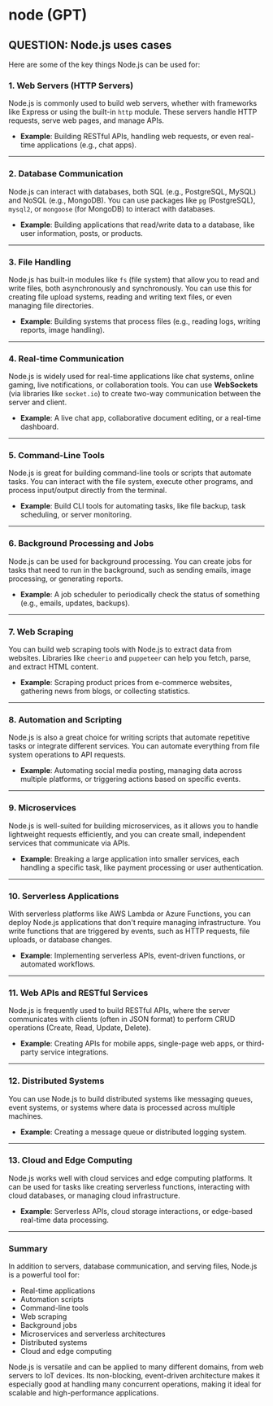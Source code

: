 # node (GPT)

## QUESTION: Node.js uses cases

Here are some of the key things Node.js can be used for:

### **1. Web Servers (HTTP Servers)**

Node.js is commonly used to build web servers, whether with frameworks like Express or using the built-in `http` module. These servers handle HTTP requests, serve web pages, and manage APIs.

- **Example**: Building RESTful APIs, handling web requests, or even real-time applications (e.g., chat apps).

---

### **2. Database Communication**

Node.js can interact with databases, both SQL (e.g., PostgreSQL, MySQL) and NoSQL (e.g., MongoDB). You can use packages like `pg` (PostgreSQL), `mysql2`, or `mongoose` (for MongoDB) to interact with databases.

- **Example**: Building applications that read/write data to a database, like user information, posts, or products.

---

### **3. File Handling**

Node.js has built-in modules like `fs` (file system) that allow you to read and write files, both asynchronously and synchronously. You can use this for creating file upload systems, reading and writing text files, or even managing file directories.

- **Example**: Building systems that process files (e.g., reading logs, writing reports, image handling).

---

### **4. Real-time Communication**

Node.js is widely used for real-time applications like chat systems, online gaming, live notifications, or collaboration tools. You can use **WebSockets** (via libraries like `socket.io`) to create two-way communication between the server and client.

- **Example**: A live chat app, collaborative document editing, or a real-time dashboard.

---

### **5. Command-Line Tools**

Node.js is great for building command-line tools or scripts that automate tasks. You can interact with the file system, execute other programs, and process input/output directly from the terminal.

- **Example**: Build CLI tools for automating tasks, like file backup, task scheduling, or server monitoring.

---

### **6. Background Processing and Jobs**

Node.js can be used for background processing. You can create jobs for tasks that need to run in the background, such as sending emails, image processing, or generating reports.

- **Example**: A job scheduler to periodically check the status of something (e.g., emails, updates, backups).

---

### **7. Web Scraping**

You can build web scraping tools with Node.js to extract data from websites. Libraries like `cheerio` and `puppeteer` can help you fetch, parse, and extract HTML content.

- **Example**: Scraping product prices from e-commerce websites, gathering news from blogs, or collecting statistics.

---

### **8. Automation and Scripting**

Node.js is also a great choice for writing scripts that automate repetitive tasks or integrate different services. You can automate everything from file system operations to API requests.

- **Example**: Automating social media posting, managing data across multiple platforms, or triggering actions based on specific events.

---

### **9. Microservices**

Node.js is well-suited for building microservices, as it allows you to handle lightweight requests efficiently, and you can create small, independent services that communicate via APIs.

- **Example**: Breaking a large application into smaller services, each handling a specific task, like payment processing or user authentication.

---

### **10. Serverless Applications**

With serverless platforms like AWS Lambda or Azure Functions, you can deploy Node.js applications that don't require managing infrastructure. You write functions that are triggered by events, such as HTTP requests, file uploads, or database changes.

- **Example**: Implementing serverless APIs, event-driven functions, or automated workflows.

---

### **11. Web APIs and RESTful Services**

Node.js is frequently used to build RESTful APIs, where the server communicates with clients (often in JSON format) to perform CRUD operations (Create, Read, Update, Delete).

- **Example**: Creating APIs for mobile apps, single-page web apps, or third-party service integrations.

---

### **12. Distributed Systems**

You can use Node.js to build distributed systems like messaging queues, event systems, or systems where data is processed across multiple machines.

- **Example**: Creating a message queue or distributed logging system.

---

### **13. Cloud and Edge Computing**

Node.js works well with cloud services and edge computing platforms. It can be used for tasks like creating serverless functions, interacting with cloud databases, or managing cloud infrastructure.

- **Example**: Serverless APIs, cloud storage interactions, or edge-based real-time data processing.

---

### **Summary**

In addition to servers, database communication, and serving files, Node.js is a powerful tool for:

- Real-time applications
- Automation scripts
- Command-line tools
- Web scraping
- Background jobs
- Microservices and serverless architectures
- Distributed systems
- Cloud and edge computing

Node.js is versatile and can be applied to many different domains, from web servers to IoT devices. Its non-blocking, event-driven architecture makes it especially good at handling many concurrent operations, making it ideal for scalable and high-performance applications.
